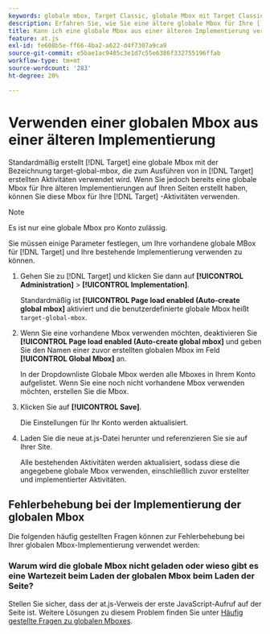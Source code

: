 ```yaml
---
keywords: globale mbox, Target Classic, globale Mbox mit Target Classic verwenden
description: Erfahren Sie, wie Sie eine ältere globale Mbox für Ihre [!DNL Adobe Target] Aktivitäten verwenden können, wenn Sie bereits eine globale Mbox für Ihre älteren Implementierungen auf Ihren Seiten erstellt haben.
title: Kann ich eine globale Mbox aus einer älteren Implementierung verwenden?
feature: at.js
exl-id: fe608b5e-ff66-4ba2-a622-d4f7307a9ca9
source-git-commit: e5bae1ac9485c3e1d7c55e6386f332755196ffab
workflow-type: tm+mt
source-wordcount: '283'
ht-degree: 20%

---
```


# Verwenden einer globalen Mbox aus einer älteren Implementierung

Standardmäßig erstellt [!DNL Target] eine globale Mbox mit der Bezeichnung target-global-mbox, die zum Ausführen von in [!DNL Target] erstellten Aktivitäten verwendet wird. Wenn Sie jedoch bereits eine globale Mbox für Ihre älteren Implementierungen auf Ihren Seiten erstellt haben, können Sie diese Mbox für Ihre [!DNL Target] -Aktivitäten verwenden.

>[!NOTE]
>
>Es ist nur eine globale Mbox pro Konto zulässig.

Sie müssen einige Parameter festlegen, um Ihre vorhandene globale MBox für [!DNL Target] und Ihre bestehende Implementierung verwenden zu können.

1. Gehen Sie zu [!DNL Target] und klicken Sie dann auf **[!UICONTROL Administration]** > **[!UICONTROL Implementation]**.

   Standardmäßig ist **[!UICONTROL Page load enabled (Auto-create global mbox]** aktiviert und die benutzerdefinierte globale Mbox heißt `target-global-mbox`.

1. Wenn Sie eine vorhandene Mbox verwenden möchten, deaktivieren Sie **[!UICONTROL Page load enabled (Auto-create global mbox]** und geben Sie den Namen einer zuvor erstellten globalen Mbox im Feld **[!UICONTROL Global Mbox]** an.

   In der Dropdownliste Globale Mbox werden alle Mboxes in Ihrem Konto aufgelistet. Wenn Sie eine noch nicht vorhandene Mbox verwenden möchten, erstellen Sie die Mbox.

1. Klicken Sie auf **[!UICONTROL Save]**.

   Die Einstellungen für Ihr Konto werden aktualisiert.

1. Laden Sie die neue at.js-Datei herunter und referenzieren Sie sie auf Ihrer Site.

   Alle bestehenden Aktivitäten werden aktualisiert, sodass diese die angegebene globale Mbox verwenden, einschließlich zuvor erstellter und implementierter Aktivitäten.

## Fehlerbehebung bei der Implementierung der globalen Mbox

Die folgenden häufig gestellten Fragen können zur Fehlerbehebung bei Ihrer globalen Mbox-Implementierung verwendet werden:

### Warum wird die globale Mbox nicht geladen oder wieso gibt es eine Wartezeit beim Laden der globalen Mbox beim Laden der Seite?

Stellen Sie sicher, dass der at.js-Verweis der erste JavaScript-Aufruf auf der Seite ist. Weitere Lösungen zu diesem Problem finden Sie unter [Häufig gestellte Fragen zu globalen Mboxes](/help/dev/implement/client-side/atjs/global-mbox/global-mbox-faq.md).
